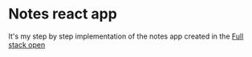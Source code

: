 # Notes react app

It's my step by step implementation of the notes app created in the [Full stack open](https://fullstackopen.com/en/)

